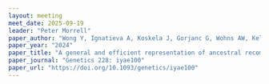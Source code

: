 ```yaml
---
layout: meeting
meet_date: 2025-09-19
leader: "Peter Morrell"
paper_author: "Wong Y, Ignatieva A, Koskela J, Gorjanc G, Wohns AW, Kelleher J"
paper_year: "2024"
paper_title: "A general and efficient representation of ancestral recombination graphs"
paper_journal: "Genetics 228: iyae100"
paper_url: "https://doi.org/10.1093/genetics/iyae100"
---
```


